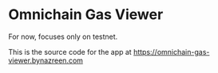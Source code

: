 # Omnichain Gas Viewer

For now, focuses only on testnet.

This is the source code for the app at https://omnichain-gas-viewer.bynazreen.com
